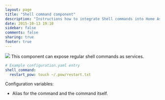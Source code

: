 ```yaml
---
layout: page
title: "Shell command component"
description: "Instructions how to integrate Shell commands into Home Assistant."
date: 2015-10-13 19:10
sidebar: false
comments: false
sharing: true
footer: true
---
```


<img src='/images/supported_brands/utilities-terminal.png' class='brand pull-right' />
This component can expose regular shell commands as services.

```yaml
# Example configuration.yaml entry
shell_command:
  restart_pow: touch ~/.pow/restart.txt
```

Configuration variables:

- Alias for the command and the command itself.

